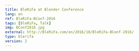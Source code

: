```yaml
---
title: BleRiFa at Blender Conference
lang: en
ref: BleRiFa-BConf-2016
tags: [BleRiFa, Talk]
img: BConf2016.jpg
external: http://BleRiFa.com/en/2016/10/BleRiFa-BConf-2016/
type: blerifa
version: 2
---
```

